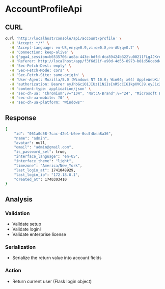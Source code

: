 # AccountProfileApi

## CURL
```bash
curl 'http://localhost/console/api/account/profile' \
  -H 'Accept: */*' \
  -H 'Accept-Language: en-US,en;q=0.9,vi;q=0.8,en-AU;q=0.7' \
  -H 'Connection: keep-alive' \
  -b $'pga4_session=b6535706-ae8a-443e-bdfd-dca89424b322\u00211FLgJJKrucRIi/k85oqB7CGBV1TL51eyl1J0/zkrDJM=; PGADMIN_LANGUAGE=en' \
  -H 'Referer: http://localhost/app/f3f6d21f-a90d-4d55-8973-b81d56cebdcf/configuration' \
  -H 'Sec-Fetch-Dest: empty' \
  -H 'Sec-Fetch-Mode: cors' \
  -H 'Sec-Fetch-Site: same-origin' \
  -H 'User-Agent: Mozilla/5.0 (Windows NT 10.0; Win64; x64) AppleWebKit/537.36 (KHTML, like Gecko) Chrome/134.0.0.0 Safari/537.36 Edg/134.0.0.0' \
  -H 'authorization: Bearer eyJhbGciOiJIUzI1NiIsInR5cCI6IkpXVCJ9.eyJ1c2VyX2lkIjoiMDYxYTBkNTgtN2NhYy00MmUxLWI2ZWUtMGNkZjRiZWE4YTM2IiwiZXhwIjoxNzQxNzQ5OTE0LCJpc3MiOiJTRUxGX0hPU1RFRCIsInN1YiI6IkNvbnNvbGUgQVBJIFBhc3Nwb3J0In0.NGQCK4RUK84xO_1mV9I-sSfYESarPDh-nhIG5X3N-Fc' \
  -H 'content-type: application/json' \
  -H 'sec-ch-ua: "Chromium";v="134", "Not:A-Brand";v="24", "Microsoft Edge";v="134"' \
  -H 'sec-ch-ua-mobile: ?0' \
  -H 'sec-ch-ua-platform: "Windows"'
```

## Response
```bash
{
    "id": "061a0d58-7cac-42e1-b6ee-0cdf4bea8a36",
    "name": "admin",
    "avatar": null,
    "email": "admin@gmail.com",
    "is_password_set": true,
    "interface_language": "en-US",
    "interface_theme": "light",
    "timezone": "America/New_York",
    "last_login_at": 1741048929,
    "last_login_ip": "172.18.0.1",
    "created_at": 1740303410
}
```

## Analysis
### Validation
- Validate setup
- Validate loginl
- Validate enterprise license 
### Serialization
- Serialize the return value into account fields
### Action
- Return current user (Flask login object)